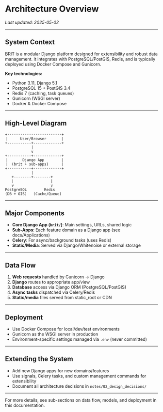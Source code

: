 # Architecture Overview

_Last updated: 2025-05-02_

---

## System Context
BRIT is a modular Django platform designed for extensibility and robust data management. It integrates with PostgreSQL/PostGIS, Redis, and is typically deployed using Docker Compose and Gunicorn.

**Key technologies:**
- Python 3.11, Django 5.1
- PostgreSQL 15 + PostGIS 3.4
- Redis 7 (caching, task queues)
- Gunicorn (WSGI server)
- Docker & Docker Compose

---

## High-Level Diagram
```
+-------------------------+
|      User/Browser       |
+-----------+-------------+
            |
            v
+-----------+-------------+
|       Django App        |
|  (brit + sub-apps)      |
+-----------+-------------+
            |
   +--------+--------+
   |                 |
   v                 v
PostgreSQL        Redis
(DB + GIS)   (Cache/Queue)
```

---

## Major Components
- **Core Django App (`brit/`)**: Main settings, URLs, shared logic
- **Sub-Apps**: Each feature domain as a Django app (see docs/Applications)
- **Celery**: For async/background tasks (uses Redis)
- **Static/Media**: Served via Django/Whitenoise or external storage

---

## Data Flow
1. **Web requests** handled by Gunicorn → Django
2. **Django** routes to appropriate app/view
3. **Database** access via Django ORM (PostgreSQL/PostGIS)
4. **Async tasks** dispatched via Celery/Redis
5. **Static/media** files served from static_root or CDN

---

## Deployment
- Use Docker Compose for local/dev/test environments
- Gunicorn as the WSGI server in production
- Environment-specific settings managed via `.env` (never committed)

---

## Extending the System
- Add new Django apps for new domains/features
- Use signals, Celery tasks, and custom management commands for extensibility
- Document all architecture decisions in `notes/02_design_decisions/`

---

For more details, see sub-sections on data flow, models, and deployment in this documentation.
